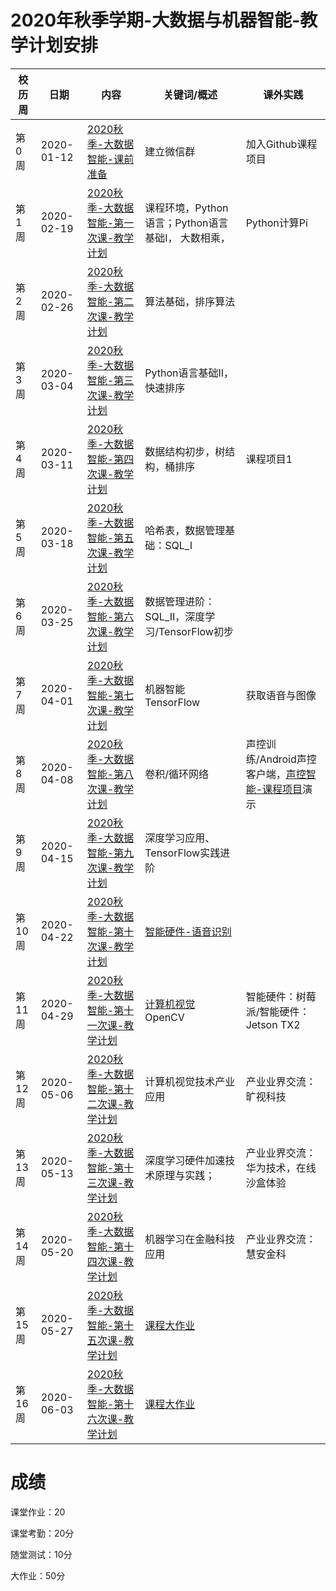 # 2020年秋季学期-大数据与机器智能-教学计划安排



| 校历周 | 日期       | 内容   | 关键词/概述     | 课外实践    |
| ------ | ---------- | ------------------------------------------------------------ | ------------------------------------------------------------ | ------------------------------------------------------------ |
| 第0周  | 2020-01-12 | [2020秋季-大数据智能-课前准备]() | 建立微信群      | 加入Github课程项目      |
| 第1周  | 2020-02-19 | [2020秋季-大数据智能-第一次课-教学计划](Part1/WW1/WW1-Plan.md) | 课程环境，Python语言；Python语言基础I， 大数相乘，       |      Python计算Pi   |
| 第2周  | 2020-02-26 | [2020秋季-大数据智能-第二次课-教学计划](Part1/WW2/WW2-Plan.md) | 算法基础，排序算法 |                  |
| 第3周  | 2020-03-04 | [2020秋季-大数据智能-第三次课-教学计划](Part1/WW3/WW3-Plan.md) | Python语言基础II，快速排序  |    |
| 第4周  | 2020-03-11 | [2020秋季-大数据智能-第四次课-教学计划](Part1/WW4/WW4-Plan.md) | 数据结构初步，树结构，桶排序   |  课程项目1 |
| 第5周  | 2020-03-18 | [2020秋季-大数据智能-第五次课-教学计划](Part1/WW5/WW5-Plan.md) | 哈希表，数据管理基础：SQL_I    |       |
| 第6周  | 2020-03-25 | [2020秋季-大数据智能-第六次课-教学计划](Part1/WW6/WW6-Plan.md) | 数据管理进阶：SQL_II，深度学习/TensorFlow初步                |                                                              |
| 第7周  | 2020-04-01 | [2020秋季-大数据智能-第七次课-教学计划](Part1/WW7/WW7-Plan.md) | 机器智能 TensorFlow | 获取语音与图像  |
| 第8周  | 2020-04-08 | [2020秋季-大数据智能-第八次课-教学计划](Part1/WW8/WW8-Plan.md) | 卷积/循环网络  | 声控训练/Android声控客户端，[声控智能-课程项目]()演示 |
| 第9周  | 2020-04-15 | [2020秋季-大数据智能-第九次课-教学计划](Part1/WW9/WW9-Plan.md) | 深度学习应用、TensorFlow实践进阶 |             |
| 第10周 | 2020-04-22 | [2020秋季-大数据智能-第十次课-教学计划](Part2/WW10/WW10-Plan.md) | [智能硬件-语音识别]() |
| 第11周 | 2020-04-29 | [2020秋季-大数据智能-第十一次课-教学计划](Part2/WW11/WW11-Plan.md) | [计算机视觉]() OpenCV | 智能硬件：树莓派/智能硬件：Jetson TX2 |                                                              |
| 第12周 | 2020-05-06 | [2020秋季-大数据智能-第十二次课-教学计划](Part2/WW12/WW12-Plan.md) | 计算机视觉技术产业应用 | 产业业界交流：旷视科技   |
| 第13周 | 2020-05-13 | [2020秋季-大数据智能-第十三次课-教学计划](Part2/WW13/WW13-Plan.md) | 深度学习硬件加速技术原理与实践； | 产业业界交流：华为技术，在线沙盒体验    |
| 第14周 | 2020-05-20 | [2020秋季-大数据智能-第十四次课-教学计划](Part2/WW14/WW14-Plan.md) | 机器学习在金融科技应用    |    产业业界交流：慧安金科     |
| 第15周 | 2020-05-27 | [2020秋季-大数据智能-第十五次课-教学计划](Part2/WW15/WW15-Plan.md) | [课程大作业](../Course-Projects/Course_Final_Project/BDMI-2020S-大作业-说明.md)   |    |
| 第16周 | 2020-06-03 | [2020秋季-大数据智能-第十六次课-教学计划](Part2/WW16/WW16-Plan.md) | [课程大作业](../Course-Projects/Course_Final_Project/BDMI-2020S-大作业-说明.md)   |    |



# 成绩

课堂作业：20 

课堂考勤：20分

随堂测试：10分

大作业：50分
